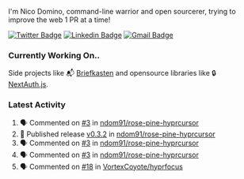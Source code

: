 
I'm Nico Domino, command-line warrior and open sourcerer, trying to improve the web 1 PR at a time!

[![Twitter Badge](https://img.shields.io/badge/-@ndom91-1ca0f1?style=flat-square&labelColor=1ca0f1&logo=twitter&logoColor=white&link=https://twitter.com/ndom91)](https://twitter.com/ndom91) [![Linkedin Badge](https://img.shields.io/badge/-ndom91-blue?style=flat-square&logo=Linkedin&logoColor=white&link=https://www.linkedin.com/in/ndom91/)](https://www.linkedin.com/in/ndom91/) [![Gmail Badge](https://img.shields.io/badge/-yo@ndo.dev-c14438?style=flat-square&logo=mail.ru&logoColor=white&link=mailto:yo@ndo.dev)](mailto:yo@ndo.dev)

### Currently Working On..

Side projects like 📬 [Briefkasten](https://briefkastenhq.com) and opensource libraries like 🔒 [NextAuth.js](https://github.com/nextauthjs/next-auth).

<!--START_SECTION_PROFILE_VIEWS:readme-info-->
<!--END_SECTION_PROFILE_VIEWS:readme-info-->

<!--START_SECTION_DAILY_COMMIT:readme-info-->
<!--END_SECTION_DAILY_COMMIT:readme-info-->

<!--START_SECTION_WEEKLY_COMMIT:readme-info-->
<!--END_SECTION_WEEKLY_COMMIT:readme-info-->

### Latest Activity

<!--START_SECTION:activity-->
1. 🗣 Commented on [#3](https://github.com/ndom91/rose-pine-hyprcursor/issues/3#issuecomment-2016884638) in [ndom91/rose-pine-hyprcursor](https://github.com/ndom91/rose-pine-hyprcursor)
2. 🚀 Published release [v0.3.2](https://github.com/ndom91/rose-pine-hyprcursor/releases/tag/v0.3.2) in [ndom91/rose-pine-hyprcursor](https://github.com/ndom91/rose-pine-hyprcursor)
3. 🗣 Commented on [#3](https://github.com/ndom91/rose-pine-hyprcursor/issues/3#issuecomment-2016876519) in [ndom91/rose-pine-hyprcursor](https://github.com/ndom91/rose-pine-hyprcursor)
4. 🗣 Commented on [#3](https://github.com/ndom91/rose-pine-hyprcursor/issues/3#issuecomment-2016721391) in [ndom91/rose-pine-hyprcursor](https://github.com/ndom91/rose-pine-hyprcursor)
5. 🗣 Commented on [#18](https://github.com/VortexCoyote/hyprfocus/issues/18#issuecomment-2014558335) in [VortexCoyote/hyprfocus](https://github.com/VortexCoyote/hyprfocus)
<!--END_SECTION:activity-->
